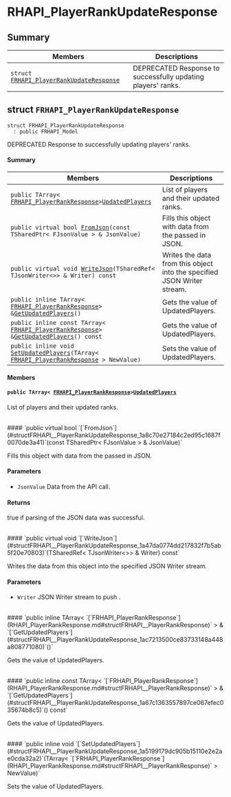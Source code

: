 # RHAPI_PlayerRankUpdateResponse <a id="group__RHAPI__PlayerRankUpdateResponse"></a>

## Summary

 Members                        | Descriptions                                
--------------------------------|---------------------------------------------
`struct `[`FRHAPI_PlayerRankUpdateResponse`](#structFRHAPI__PlayerRankUpdateResponse) | DEPRECATED Response to successfully updating players&#39; ranks.

## struct `FRHAPI_PlayerRankUpdateResponse` <a id="structFRHAPI__PlayerRankUpdateResponse"></a>

```
struct FRHAPI_PlayerRankUpdateResponse
  : public FRHAPI_Model
```

DEPRECATED Response to successfully updating players&#39; ranks.

#### Summary

 Members                        | Descriptions                                
--------------------------------|---------------------------------------------
`public TArray< `[`FRHAPI_PlayerRankResponse`](RHAPI_PlayerRankResponse.md#structFRHAPI__PlayerRankResponse)` > `[`UpdatedPlayers`](#structFRHAPI__PlayerRankUpdateResponse_1a7f6d7817320d4a24ba83cdbdb5f5acaf) | List of players and their updated ranks.
`public virtual bool `[`FromJson`](#structFRHAPI__PlayerRankUpdateResponse_1a8c70e27184c2ed95c1687f0070de3a41)`(const TSharedPtr< FJsonValue > & JsonValue)` | Fills this object with data from the passed in JSON.
`public virtual void `[`WriteJson`](#structFRHAPI__PlayerRankUpdateResponse_1a47da0774dd217832f7b5ab5f20e70803)`(TSharedRef< TJsonWriter<>> & Writer) const` | Writes the data from this object into the specified JSON Writer stream.
`public inline TArray< `[`FRHAPI_PlayerRankResponse`](RHAPI_PlayerRankResponse.md#structFRHAPI__PlayerRankResponse)` > & `[`GetUpdatedPlayers`](#structFRHAPI__PlayerRankUpdateResponse_1ac7213500ce83733148a448a808771080)`()` | Gets the value of UpdatedPlayers.
`public inline const TArray< `[`FRHAPI_PlayerRankResponse`](RHAPI_PlayerRankResponse.md#structFRHAPI__PlayerRankResponse)` > & `[`GetUpdatedPlayers`](#structFRHAPI__PlayerRankUpdateResponse_1a67c1363557897ce067efec035674b8c5)`() const` | Gets the value of UpdatedPlayers.
`public inline void `[`SetUpdatedPlayers`](#structFRHAPI__PlayerRankUpdateResponse_1a5199179dc905b15110e2e2ae0cda32a2)`(TArray< `[`FRHAPI_PlayerRankResponse`](RHAPI_PlayerRankResponse.md#structFRHAPI__PlayerRankResponse)` > NewValue)` | Sets the value of UpdatedPlayers.

#### Members

#### `public TArray< `[`FRHAPI_PlayerRankResponse`](RHAPI_PlayerRankResponse.md#structFRHAPI__PlayerRankResponse)` > `[`UpdatedPlayers`](#structFRHAPI__PlayerRankUpdateResponse_1a7f6d7817320d4a24ba83cdbdb5f5acaf) <a id="structFRHAPI__PlayerRankUpdateResponse_1a7f6d7817320d4a24ba83cdbdb5f5acaf"></a>

List of players and their updated ranks.

<br>
#### `public virtual bool `[`FromJson`](#structFRHAPI__PlayerRankUpdateResponse_1a8c70e27184c2ed95c1687f0070de3a41)`(const TSharedPtr< FJsonValue > & JsonValue)` <a id="structFRHAPI__PlayerRankUpdateResponse_1a8c70e27184c2ed95c1687f0070de3a41"></a>

Fills this object with data from the passed in JSON.

#### Parameters
* `JsonValue` Data from the API call.

#### Returns
true if parsing of the JSON data was successful.

<br>
#### `public virtual void `[`WriteJson`](#structFRHAPI__PlayerRankUpdateResponse_1a47da0774dd217832f7b5ab5f20e70803)`(TSharedRef< TJsonWriter<>> & Writer) const` <a id="structFRHAPI__PlayerRankUpdateResponse_1a47da0774dd217832f7b5ab5f20e70803"></a>

Writes the data from this object into the specified JSON Writer stream.

#### Parameters
* `Writer` JSON Writer stream to push .

<br>
#### `public inline TArray< `[`FRHAPI_PlayerRankResponse`](RHAPI_PlayerRankResponse.md#structFRHAPI__PlayerRankResponse)` > & `[`GetUpdatedPlayers`](#structFRHAPI__PlayerRankUpdateResponse_1ac7213500ce83733148a448a808771080)`()` <a id="structFRHAPI__PlayerRankUpdateResponse_1ac7213500ce83733148a448a808771080"></a>

Gets the value of UpdatedPlayers.

<br>
#### `public inline const TArray< `[`FRHAPI_PlayerRankResponse`](RHAPI_PlayerRankResponse.md#structFRHAPI__PlayerRankResponse)` > & `[`GetUpdatedPlayers`](#structFRHAPI__PlayerRankUpdateResponse_1a67c1363557897ce067efec035674b8c5)`() const` <a id="structFRHAPI__PlayerRankUpdateResponse_1a67c1363557897ce067efec035674b8c5"></a>

Gets the value of UpdatedPlayers.

<br>
#### `public inline void `[`SetUpdatedPlayers`](#structFRHAPI__PlayerRankUpdateResponse_1a5199179dc905b15110e2e2ae0cda32a2)`(TArray< `[`FRHAPI_PlayerRankResponse`](RHAPI_PlayerRankResponse.md#structFRHAPI__PlayerRankResponse)` > NewValue)` <a id="structFRHAPI__PlayerRankUpdateResponse_1a5199179dc905b15110e2e2ae0cda32a2"></a>

Sets the value of UpdatedPlayers.

<br>
